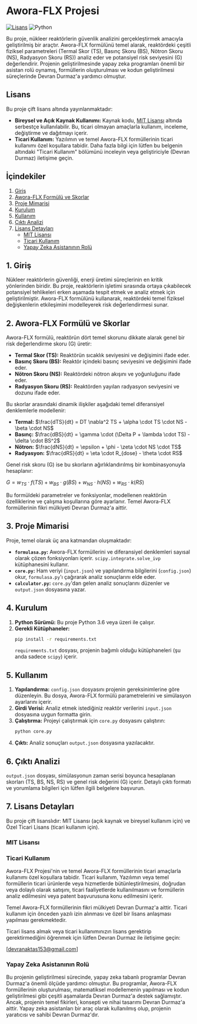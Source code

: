 # Awora-FLX Projesi

[![Lisans](https://img.shields.io/badge/License-MIT%20OR%20Commercial-yellowgreen.svg)](LICENSE.md)
![Python](https://img.shields.io/badge/Python-%3E=3.6-blue.svg)

Bu proje, nükleer reaktörlerin güvenlik analizini gerçekleştirmek amacıyla geliştirilmiş bir araçtır. Awora-FLX formülünü temel alarak, reaktördeki çeşitli fiziksel parametreleri (Termal Skor (TS), Basınç Skoru (BS), Nötron Skoru (NS), Radyasyon Skoru (RS)) analiz eder ve potansiyel risk seviyesini (G) değerlendirir. Projenin geliştirilmesinde yapay zeka programları önemli bir asistan rolü oynamış, formüllerin oluşturulması ve kodun geliştirilmesi süreçlerinde Devran Durmaz'a yardımcı olmuştur.

## Lisans

Bu proje çift lisans altında yayınlanmaktadır:

* **Bireysel ve Açık Kaynak Kullanımı:** Kaynak kodu, [MIT Lisansı](#mit-lisansı) altında serbestçe kullanılabilir. Bu, ticari olmayan amaçlarla kullanım, inceleme, değiştirme ve dağıtmayı içerir.
* **Ticari Kullanım:** Yazılımın ve temel Awora-FLX formüllerinin ticari kullanımı özel koşullara tabidir. Daha fazla bilgi için lütfen bu belgenin altındaki "Ticari Kullanım" bölümünü inceleyin veya geliştiriciyle (Devran Durmaz) iletişime geçin.

## İçindekiler

1.  [Giriş](#giriş)
2.  [Awora-FLX Formülü ve Skorlar](#awora-flx-formülü-ve-skorlar)
3.  [Proje Mimarisi](#proje-mimarisi)
4.  [Kurulum](#kurulum)
5.  [Kullanım](#kullanım)
6.  [Çıktı Analizi](#çıktı-analizi)
7.  [Lisans Detayları](#lisans-detayları)
    * [MIT Lisansı](#mit-lisansı)
    * [Ticari Kullanım](#ticari-kullanım)
    * [Yapay Zeka Asistanının Rolü](#yapay-zeka-asistanının-rolü)

## 1. Giriş

Nükleer reaktörlerin güvenliği, enerji üretimi süreçlerinin en kritik yönlerinden biridir. Bu proje, reaktörlerin işletimi sırasında ortaya çıkabilecek potansiyel tehlikeleri erken aşamada tespit etmek ve analiz etmek için geliştirilmiştir. Awora-FLX formülünü kullanarak, reaktördeki temel fiziksel değişkenlerin etkileşimini modelleyerek risk değerlendirmesi sunar.

## 2. Awora-FLX Formülü ve Skorlar

Awora-FLX formülü, reaktörün dört temel skorunu dikkate alarak genel bir risk değerlendirme skoru (G) üretir:

* **Termal Skor (TS):** Reaktörün sıcaklık seviyesini ve değişimini ifade eder.
* **Basınç Skoru (BS):** Reaktör içindeki basınç seviyesini ve değişimini ifade eder.
* **Nötron Skoru (NS):** Reaktördeki nötron akışını ve yoğunluğunu ifade eder.
* **Radyasyon Skoru (RS):** Reaktörden yayılan radyasyon seviyesini ve dozunu ifade eder.

Bu skorlar arasındaki dinamik ilişkiler aşağıdaki temel diferansiyel denklemlerle modellenir:

* **Termal:** $\frac{dTS}{dt} = DT \nabla^2 TS + \alpha \cdot TS \cdot NS - \beta \cdot NS$
* **Basınç:** $\frac{dBS}{dt} = \gamma \cdot (\Delta P + \lambda \cdot TS) - \delta \cdot BS^2$
* **Nötron:** $\frac{dNS}{dt} = \epsilon + \phi - \zeta \cdot NS \cdot TS$
* **Radyasyon:** $\frac{dRS}{dt} = \eta \cdot R_{dose} - \theta \cdot RS$

Genel risk skoru (G) ise bu skorların ağırlıklandırılmış bir kombinasyonuyla hesaplanır:

$G = w_{TS} \cdot f(TS) + w_{BS} \cdot g(BS) + w_{NS} \cdot h(NS) + w_{RS} \cdot k(RS)$

Bu formüldeki parametreler ve fonksiyonlar, modellenen reaktörün özelliklerine ve çalışma koşullarına göre ayarlanır. Temel Awora-FLX formüllerinin fikri mülkiyeti Devran Durmaz'a aittir.

## 3. Proje Mimarisi

Proje, temel olarak üç ana katmandan oluşmaktadır:

* **`formulasa.py`:** Awora-FLX formüllerini ve diferansiyel denklemleri sayısal olarak çözen fonksiyonları içerir. `scipy.integrate.solve_ivp` kütüphanesini kullanır.
* **`core.py`:** Ham veriyi (`input.json`) ve yapılandırma bilgilerini (`config.json`) okur, `formulasa.py`'ı çağırarak analiz sonuçlarını elde eder.
* **`calculator.py`:** `core.py`'dan gelen analiz sonuçlarını düzenler ve `output.json` dosyasına yazar.

## 4. Kurulum

1.  **Python Sürümü:** Bu proje Python 3.6 veya üzeri ile çalışır.
2.  **Gerekli Kütüphaneler:**
    ```bash
    pip install -r requirements.txt
    ```
    `requirements.txt` dosyası, projenin bağımlı olduğu kütüphaneleri (şu anda sadece `scipy`) içerir.

## 5. Kullanım

1.  **Yapılandırma:** `config.json` dosyasını projenin gereksinimlerine göre düzenleyin. Bu dosya, Awora-FLX formülü parametrelerini ve simülasyon ayarlarını içerir.
2.  **Girdi Verisi:** Analiz etmek istediğiniz reaktör verilerini `input.json` dosyasına uygun formatta girin.
3.  **Çalıştırma:** Projeyi çalıştırmak için `core.py` dosyasını çalıştırın:
    ```bash
    python core.py
    ```
4.  **Çıktı:** Analiz sonuçları `output.json` dosyasına yazılacaktır.

## 6. Çıktı Analizi

`output.json` dosyası, simülasyonun zaman serisi boyunca hesaplanan skorları (TS, BS, NS, RS) ve genel risk değerini (G) içerir. Detaylı çıktı formatı ve yorumlama bilgileri için lütfen ilgili belgelere başvurun.

## 7\. Lisans Detayları

Bu proje çift lisanslıdır: MIT Lisansı (açık kaynak ve bireysel kullanım için) ve Özel Ticari Lisans (ticari kullanım için).

### MIT Lisansı
### Ticari Kullanım

Awora-FLX Projesi'nin ve temel Awora-FLX formüllerinin ticari amaçlarla kullanımı özel koşullara tabidir. Ticari kullanım, Yazılımın veya temel formüllerin ticari ürünlerde veya hizmetlerde bütünleştirilmesini, doğrudan veya dolaylı olarak satışını, ticari faaliyetlerde kullanılmasını ve formüllerin analiz edilmesini veya patent başvurusuna konu edilmesini içerir.

Temel Awora-FLX formüllerinin fikri mülkiyeti Devran Durmaz'a aittir. Ticari kullanım için önceden yazılı izin alınması ve özel bir lisans anlaşması yapılması gerekmektedir.

Ticari lisans almak veya ticari kullanımınızın lisans gerektirip gerektirmediğini öğrenmek için lütfen Devran Durmaz ile iletişime geçin:

[devranaktas153@gmail.com]

### Yapay Zeka Asistanının Rolü

Bu projenin geliştirilmesi sürecinde, yapay zeka tabanlı programlar Devran Durmaz'a önemli ölçüde yardımcı olmuştur. Bu programlar, Awora-FLX formüllerinin oluşturulması, matematiksel modellemenin yapılması ve kodun geliştirilmesi gibi çeşitli aşamalarda Devran Durmaz'a destek sağlamıştır. Ancak, projenin temel fikirleri, konsepti ve nihai tasarımı Devran Durmaz'a aittir. Yapay zeka asistanları bir araç olarak kullanılmış olup, projenin yaratıcısı ve sahibi Devran Durmaz'dır.
